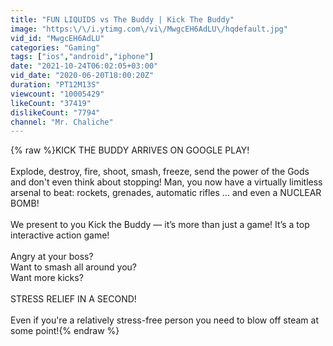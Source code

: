 ```yaml
---
title: "FUN LIQUIDS vs The Buddy | Kick The Buddy"
image: "https:\/\/i.ytimg.com\/vi\/MwgcEH6AdLU\/hqdefault.jpg"
vid_id: "MwgcEH6AdLU"
categories: "Gaming"
tags: ["ios","android","iphone"]
date: "2021-10-24T06:02:05+03:00"
vid_date: "2020-06-20T18:00:20Z"
duration: "PT12M13S"
viewcount: "10005429"
likeCount: "37419"
dislikeCount: "7794"
channel: "Mr. Chaliche"
---
```

{% raw %}KICK THE BUDDY ARRIVES ON GOOGLE PLAY!<br /><br />Explode, destroy, fire, shoot, smash, freeze, send the power of the Gods and don't even think about stopping! Man, you now have a virtually limitless arsenal to beat: rockets, grenades, automatic rifles … and even a NUCLEAR BOMB!<br /><br />We present to you Kick the Buddy — it’s more than just a game! It’s a top interactive action game!<br /><br />Angry at your boss?<br />Want to smash all around you?<br />Want more kicks?<br /><br />STRESS RELIEF IN A SECOND!<br /><br />Even if you're a relatively stress-free person you need to blow off steam at some point!{% endraw %}
